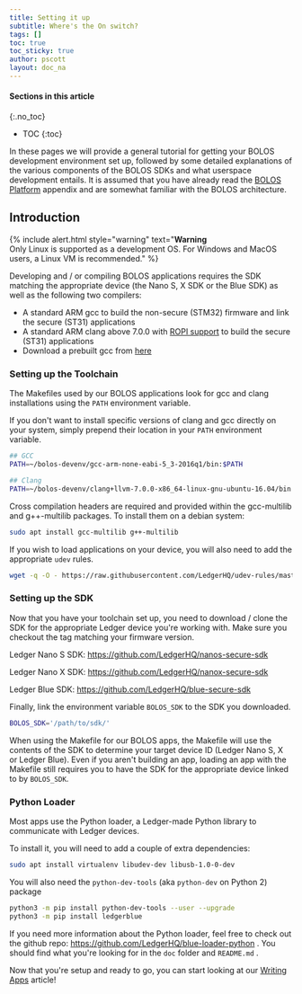 ```yaml
---
title: Setting it up
subtitle: Where's the On switch?
tags: []
toc: true
toc_sticky: true
author: pscott
layout: doc_na
---
```


#### Sections in this article
{:.no_toc}
* TOC
{:toc}

In these pages we will provide a general tutorial for getting your BOLOS development environment set up, followed by some detailed explanations of the various components of the BOLOS SDKs and what userspace development entails. It is assumed that you have already read the [BOLOS Platform](../b_overview) appendix and are somewhat familiar with the BOLOS architecture.

## Introduction

<!--  -->
{% include alert.html style="warning" text="<b>Warning</b><br>Only Linux is supported as a development OS. For Windows and MacOS users, a Linux VM is recommended." %}
<!--  -->

Developing and / or compiling BOLOS applications requires the SDK matching the appropriate device (the Nano S, X SDK or the Blue SDK) as well as the following two compilers:

-   A standard ARM gcc to build the non-secure (STM32) firmware and link the secure (ST31) applications
-   A standard ARM clang above 7.0.0 with [ROPI support](http://infocenter.arm.com/help/index.jsp?topic=/com.arm.doc.dui0491i/CHDCDGGG.html) to build the secure (ST31) applications
-   Download a prebuilt gcc from [here](https://developer.arm.com/tools-and-software/open-source-software/developer-tools/gnu-toolchain/gnu-rm/downloads)

### Setting up the Toolchain

The Makefiles used by our BOLOS applications look for gcc and clang installations using the `PATH` environment variable.

If you don't want to install specific versions of clang and gcc directly on your system, simply prepend their location in your `PATH` environment variable.

``` bash
## GCC
PATH=~/bolos-devenv/gcc-arm-none-eabi-5_3-2016q1/bin:$PATH

## Clang
PATH=~/bolos-devenv/clang+llvm-7.0.0-x86_64-linux-gnu-ubuntu-16.04/bin:$PATH
```

Cross compilation headers are required and provided within the gcc-multilib and g++-multilib packages. To install them on a debian system:

``` bash
sudo apt install gcc-multilib g++-multilib
```

If you wish to load applications on your device, you will also need to add the appropriate `udev` rules.

``` bash
wget -q -O - https://raw.githubusercontent.com/LedgerHQ/udev-rules/master/add_udev_rules.sh | sudo bash
```

### Setting up the SDK

Now that you have your toolchain set up, you need to download / clone the SDK for the appropriate Ledger device you're working with. Make sure you checkout the tag matching your firmware version.

Ledger Nano S SDK: <https://github.com/LedgerHQ/nanos-secure-sdk>

Ledger Nano X SDK: <https://github.com/LedgerHQ/nanox-secure-sdk>

Ledger Blue SDK: <https://github.com/LedgerHQ/blue-secure-sdk>

Finally, link the environment variable `BOLOS_SDK` to the SDK you downloaded.

``` bash
BOLOS_SDK='/path/to/sdk/'
```

When using the Makefile for our BOLOS apps, the Makefile will use the contents of the SDK to determine your target device ID (Ledger Nano S, X or Ledger Blue). Even if you aren't building an app, loading an app with the Makefile still requires you to have the SDK for the appropriate device linked to by `BOLOS_SDK`.

### Python Loader

Most apps use the Python loader, a Ledger-made Python library to communicate with Ledger devices.

To install it, you will need to add a couple of extra dependencies:

``` bash
sudo apt install virtualenv libudev-dev libusb-1.0-0-dev
```

You will also need the `python-dev-tools` (aka `python-dev` on Python 2) package

``` bash
python3 -m pip install python-dev-tools --user --upgrade
python3 -m pip install ledgerblue
```

If you need more information about the Python loader, feel free to check out the github repo: <https://github.com/LedgerHQ/blue-loader-python> . You should find what you're looking for in the `doc` folder and `README.md` .

Now that you're setup and ready to go, you can start looking at our [Writing Apps](../u_writing_apps) article!

